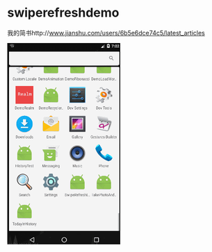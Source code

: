 # swiperefreshdemo
我的简书http://www.jianshu.com/users/6b5e6dce74c5/latest_articles

![image](https://github.com/RaphetS/swiperefreshdemo/blob/master/screenshot.gif)
